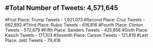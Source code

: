 #Total Number of Tweets: 4,571,645 
---
#First Place: Trump Tweets - 1,921,073
#Second Place: Cruz Tweets - 662,892
#Third Place: Rubio Tweets - 616,816
#Fourth Place: Clinton Tweets - 572,679
#Fifth Place: Sanders Tweets - 425,856
#Sixth Place: Kasich Tweets - 171,103
#Seventh Place: Carson Tweets - 121,819
#Last Place: Jeb! Tweets - 79,418
